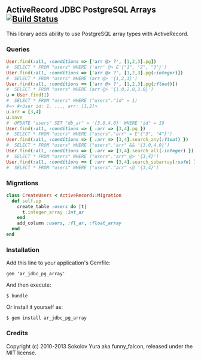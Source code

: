 ## ActiveRecord JDBC PostgreSQL Arrays [![Build Status](https://travis-ci.org/dimko/activerecord-jdbc-postgresql-arrays.png?branch=master)](https://travis-ci.org/dimko/activerecord-jdbc-postgresql-arrays)

This library adds ability to use PostgreSQL array types with ActiveRecord.

### Queries

```ruby
User.find(:all, :conditions => ['arr @> ?', [1,2,3].pg])
#  SELECT * FROM "users" WHERE ('arr' @> E'{"1", "2", "3"}')
User.find(:all, :conditions => ['arr @> ?', [1,2,3].pg(:integer)])
#  SELECT * FROM "users" WHERE (arr @> '{1,2,3}')
User.find(:all, :conditions => ['arr @> ?', [1,2,3].pg(:float)])
#  SELECT * FROM "users" WHERE (arr @> '{1.0,2.0,3.0}')
u = User.find(1)
#  SELECT * FROM "users" WHERE ("users"."id" = 1)
#=> #<User id: 1, ..., arr: [1,2]>
u.arr = [3,4]
u.save
#  UPDATE "users" SET "db_ar" = '{3.0,4.0}' WHERE "id" = 19
User.find(:all, :conditions => { :arr => [3,4].pg })
#  SELECT * FROM "users" WHERE ("users"."arr" = E'{"3", "4"}')
User.find(:all, :conditions => { :arr => [3,4].search_any(:float) })
#  SELECT * FROM "users" WHERE ("users"."arr" && '{3.0,4.0}')
User.find(:all, :conditions => { :arr => [3,4].search_all(:integer) })
#  SELECT * FROM "users" WHERE ("users"."arr" @> '{3,4}')
User.find(:all, :conditions => { :arr => [3,4].search_subarray(:safe) })
#  SELECT * FROM "users" WHERE ("users"."arr" <@ '{3,4}')
```

### Migrations

```ruby
class CreateUsers < ActiveRecord::Migration
  def self.up
    create_table :users do |t|
      t.integer_array :int_ar
    end
    add_column :users, :fl_ar, :float_array
  end
end
```

### Installation

Add this line to your application's Gemfile:

    gem 'ar_jdbc_pg_array'

And then execute:

    $ bundle

Or install it yourself as:

    $ gem install ar_jdbc_pg_array

### Credits

Copyright (c) 2010-2013 Sokolov Yura aka funny_falcon, released under the MIT license.
